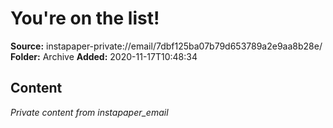 # You're on the list!

**Source:** instapaper-private://email/7dbf125ba07b79d653789a2e9aa8b28e/
**Folder:** Archive
**Added:** 2020-11-17T10:48:34




## Content
*Private content from instapaper_email*
